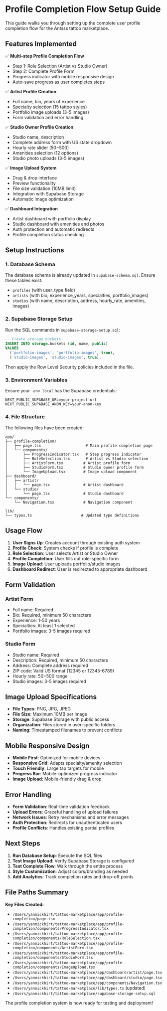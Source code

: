 # Profile Completion Flow Setup Guide

This guide walks you through setting up the complete user profile completion flow for the Antsss tattoo marketplace.

## Features Implemented

✅ **Multi-step Profile Completion Flow**
- Step 1: Role Selection (Artist vs Studio Owner)
- Step 2: Complete Profile Form
- Progress indicator with mobile responsive design
- Auto-save progress as user completes steps

✅ **Artist Profile Creation**
- Full name, bio, years of experience
- Specialty selection (15 tattoo styles)
- Portfolio image uploads (3-5 images)
- Form validation and error handling

✅ **Studio Owner Profile Creation**
- Studio name, description
- Complete address form with US state dropdown
- Hourly rate slider ($50-$500)
- Amenities selection (12 options)
- Studio photo uploads (3-5 images)

✅ **Image Upload System**
- Drag & drop interface
- Preview functionality
- File size validation (10MB limit)
- Integration with Supabase Storage
- Automatic image optimization

✅ **Dashboard Integration**
- Artist dashboard with portfolio display
- Studio dashboard with amenities and photos
- Auth protection and automatic redirects
- Profile completion status checking

## Setup Instructions

### 1. Database Schema
The database schema is already updated in `supabase-schema.sql`. Ensure these tables exist:
- `profiles` (with user_type field)
- `artists` (with bio, experience_years, specialties, portfolio_images)
- `studios` (with name, description, address, hourly_rate, amenities, images)

### 2. Supabase Storage Setup
Run the SQL commands in `supabase-storage-setup.sql`:

```sql
-- Create storage buckets
INSERT INTO storage.buckets (id, name, public) 
VALUES 
  ('portfolio-images', 'portfolio-images', true),
  ('studio-images', 'studio-images', true);
```

Then apply the Row Level Security policies included in the file.

### 3. Environment Variables
Ensure your `.env.local` has the Supabase credentials:

```env
NEXT_PUBLIC_SUPABASE_URL=your-project-url
NEXT_PUBLIC_SUPABASE_ANON_KEY=your-anon-key
```

### 4. File Structure
The following files have been created:

```
app/
├── profile-completion/
│   ├── page.tsx                    # Main profile completion page
│   └── components/
│       ├── ProgressIndicator.tsx   # Step progress indicator
│       ├── RoleSelection.tsx       # Artist vs Studio selection
│       ├── ArtistForm.tsx         # Artist profile form
│       ├── StudioForm.tsx         # Studio owner profile form
│       └── ImageUpload.tsx        # Image upload component
├── dashboard/
│   ├── artist/
│   │   └── page.tsx               # Artist dashboard
│   └── studio/
│       └── page.tsx               # Studio dashboard
└── components/
    └── Navigation.tsx             # Navigation component

lib/
└── types.ts                      # Updated type definitions
```

## Usage Flow

1. **User Signs Up**: Creates account through existing auth system
2. **Profile Check**: System checks if profile is complete
3. **Role Selection**: User selects Artist or Studio Owner
4. **Profile Completion**: User fills out role-specific form
5. **Image Upload**: User uploads portfolio/studio images
6. **Dashboard Redirect**: User is redirected to appropriate dashboard

## Form Validation

### Artist Form
- Full name: Required
- Bio: Required, minimum 50 characters
- Experience: 1-50 years
- Specialties: At least 1 selected
- Portfolio images: 3-5 images required

### Studio Form
- Studio name: Required
- Description: Required, minimum 50 characters
- Address: Complete address required
- ZIP code: Valid US format (12345 or 12345-6789)
- Hourly rate: $50-$500 range
- Studio images: 3-5 images required

## Image Upload Specifications

- **File Types**: PNG, JPG, JPEG
- **File Size**: Maximum 10MB per image
- **Storage**: Supabase Storage with public access
- **Organization**: Files stored in user-specific folders
- **Naming**: Timestamped filenames to prevent conflicts

## Mobile Responsive Design

- **Mobile First**: Optimized for mobile devices
- **Responsive Grid**: Adapts specialty/amenity selection
- **Touch Friendly**: Large tap targets for mobile
- **Progress Bar**: Mobile-optimized progress indicator
- **Image Upload**: Mobile-friendly drag & drop

## Error Handling

- **Form Validation**: Real-time validation feedback
- **Upload Errors**: Graceful handling of upload failures
- **Network Issues**: Retry mechanisms and error messages
- **Auth Protection**: Redirects for unauthenticated users
- **Profile Conflicts**: Handles existing partial profiles

## Next Steps

1. **Run Database Setup**: Execute the SQL files
2. **Test Image Upload**: Verify Supabase Storage is configured
3. **Test Complete Flow**: Walk through the entire process
4. **Style Customization**: Adjust colors/branding as needed
5. **Add Analytics**: Track completion rates and drop-off points

## File Paths Summary

**Key Files Created:**
- `/Users/yannickhirt/tattoo-marketplace/app/profile-completion/page.tsx`
- `/Users/yannickhirt/tattoo-marketplace/app/profile-completion/components/ProgressIndicator.tsx`
- `/Users/yannickhirt/tattoo-marketplace/app/profile-completion/components/RoleSelection.tsx`
- `/Users/yannickhirt/tattoo-marketplace/app/profile-completion/components/ArtistForm.tsx`
- `/Users/yannickhirt/tattoo-marketplace/app/profile-completion/components/StudioForm.tsx`
- `/Users/yannickhirt/tattoo-marketplace/app/profile-completion/components/ImageUpload.tsx`
- `/Users/yannickhirt/tattoo-marketplace/app/dashboard/artist/page.tsx`
- `/Users/yannickhirt/tattoo-marketplace/app/dashboard/studio/page.tsx`
- `/Users/yannickhirt/tattoo-marketplace/app/components/Navigation.tsx`
- `/Users/yannickhirt/tattoo-marketplace/lib/types.ts` (updated)
- `/Users/yannickhirt/tattoo-marketplace/supabase-storage-setup.sql`

The profile completion system is now ready for testing and deployment!